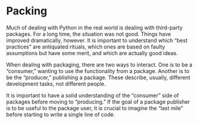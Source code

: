 <!--
https://link-springer-com.ezproxy.unal.edu.co/chapter/10.1007/978-1-4842-4433-3_2
-->

# Packing

Much of dealing with Python in the real world is dealing with third-party packages. For a long time, the situation was not good. Things have improved dramatically, however. It is important to understand which “best practices” are antiquated rituals, which ones are based on faulty assumptions but have some merit, and which are actually good ideas.

When dealing with packaging, there are two ways to interact. One is to be a “consumer,” wanting to use the functionality from a package. Another is to be the “producer,” publishing a package. These describe, usually, different development tasks, not different people.

It is important to have a solid understanding of the “consumer” side of packages before moving to “producing.” If the goal of a package publisher is to be useful to the package user, it is crucial to imagine the “last mile” before starting to write a single line of code.
